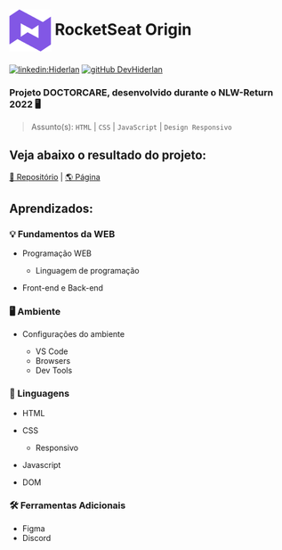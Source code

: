 #  <img align="center" src="https://github.com/devhiderlan/NLW-Return-Rocketseat/blob/main/assets/smbolo_(1).png">  RocketSeat Origin

###

[![linkedin:Hiderlan](https://img.shields.io/badge/-Hiderlan-blue?style=flat-square&logo=Linkedin&logoColor=white&link=//https://www.linkedin.com/in/hiderlan-santana/)](https://www.linkedin.com/in/hiderlan-santana/)   [![gitHub DevHiderlan](https://img.shields.io/github/followers/devhiderlan?label=follow&style=social)](https://github.com/devhiderlan)


### Projeto DOCTORCARE, desenvolvido durante o NLW-Return 2022 🖥

  > Assunto(s): ```HTML``` | ```CSS``` | ```JavaScript``` | ```Design Responsivo```
 
  ##

  ## Veja abaixo o resultado do projeto:

  [📁 Repositório](https://github.com/devhiderlan/NLW-Return-Rocketseat) |  [🌎 Página](https://devhiderlan.github.io/NLW-Return-Rocketseat/#home)


## Aprendizados:


### 💡 Fundamentos da WEB

- Programação WEB
             
    - Linguagem de programação
 
- Front-end e Back-end
   

### 🖥 Ambiente

- Configurações do ambiente

  - VS Code
  - Browsers
  - Dev Tools

### 🔎 Linguagens

- HTML

- CSS
  - Responsivo      
       
- Javascript
 
- DOM

### 🛠 Ferramentas Adicionais

- Figma
- Discord

##
